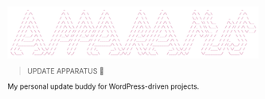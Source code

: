 [![UPDATE APPARATUS](media/header.png)](https://github.com/haroldangenent/update-apparatus)

> UPDATE APPARATUS 🤖

My personal update buddy for WordPress-driven projects.

